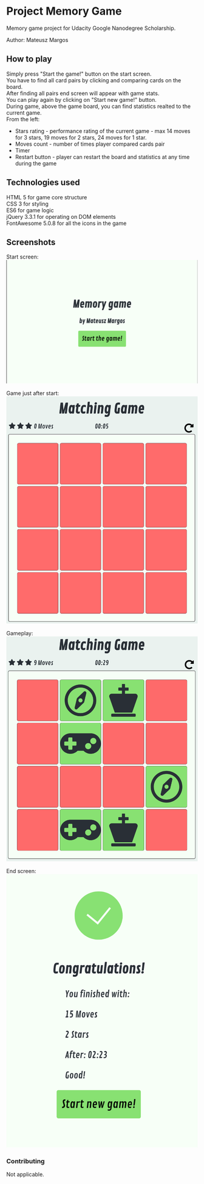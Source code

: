 # Project Memory Game

Memory game project for Udacity Google Nanodegree Scholarship.

Author: Mateusz Margos

## How to play

Simply press "Start the game!" button on the start screen.\
You have to find all card pairs by clicking and comparing cards on the board.\
After finding all pairs end screen will appear with game stats.\
You can play again by clicking on "Start new game!" button.\
During game, above the game board, you can find statistics realted to the current game.\
From the left:
- Stars rating - performance rating of the current game - max 14 moves for 3 stars, 19 moves for 2 stars, 24 moves for 1 star.
- Moves count - number of times player compared cards pair
- Timer
- Restart button - player can restart the board and statistics at any time during the game

## Technologies used

HTML 5 for game core structure\
CSS 3 for styling\
ES6 for game logic\
jQuery 3.3.1 for operating on DOM elements\
FontAwesome 5.0.8 for all the icons in the game

## Screenshots

Start screen:
![Start screen](img/start-screen.PNG)

Game just after start:
![After start](img/after-start.PNG)

Gameplay:
![Gameplay](img/gameplay.gif)

End screen:
![End screen](img/end-screen.PNG)

### Contributing
Not applicable.